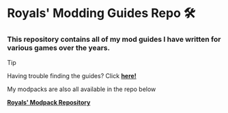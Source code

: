 # Royals' Modding Guides Repo :hammer_and_wrench:

### This repository contains all of my mod guides I have written for various games over the years.

> [!TIP]
> Having trouble finding the guides? Click **[here!](Guides/)**

My modpacks are also all available in the repo below

**[Royals' Modpack Repository](https://github.com/FrvrRoyals/Modding-Guides)**